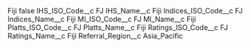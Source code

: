 <?xml version="1.0" encoding="UTF-8"?>
<CustomMetadata xmlns="http://soap.sforce.com/2006/04/metadata" xmlns:xsi="http://www.w3.org/2001/XMLSchema-instance" xmlns:xsd="http://www.w3.org/2001/XMLSchema">
    <label>Fiji</label>
    <protected>false</protected>
    <values>
        <field>IHS_ISO_Code__c</field>
        <value xsi:type="xsd:string">FJ</value>
    </values>
    <values>
        <field>IHS_Name__c</field>
        <value xsi:type="xsd:string">Fiji</value>
    </values>
    <values>
        <field>Indices_ISO_Code__c</field>
        <value xsi:type="xsd:string">FJ</value>
    </values>
    <values>
        <field>Indices_Name__c</field>
        <value xsi:type="xsd:string">Fiji</value>
    </values>
    <values>
        <field>MI_ISO_Code__c</field>
        <value xsi:type="xsd:string">FJ</value>
    </values>
    <values>
        <field>MI_Name__c</field>
        <value xsi:type="xsd:string">Fiji</value>
    </values>
    <values>
        <field>Platts_ISO_Code__c</field>
        <value xsi:type="xsd:string">FJ</value>
    </values>
    <values>
        <field>Platts_Name__c</field>
        <value xsi:type="xsd:string">Fiji</value>
    </values>
    <values>
        <field>Ratings_ISO_Code__c</field>
        <value xsi:type="xsd:string">FJ</value>
    </values>
    <values>
        <field>Ratings_Name__c</field>
        <value xsi:type="xsd:string">Fiji</value>
    </values>
    <values>
        <field>Referral_Region__c</field>
        <value xsi:type="xsd:string">Asia_Pacific</value>
    </values>
</CustomMetadata>
